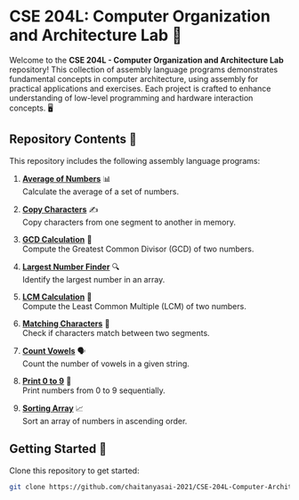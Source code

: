 # CSE 204L: Computer Organization and Architecture Lab 🚀

Welcome to the **CSE 204L - Computer Organization and Architecture Lab** repository! This collection of assembly language programs demonstrates fundamental concepts in computer architecture, using assembly for practical applications and exercises. Each project is crafted to enhance understanding of low-level programming and hardware interaction concepts. 🖥️

## Repository Contents 📂

This repository includes the following assembly language programs:

1. [**Average of Numbers**](AVERAGE%20OF%20NUMBERS.asm) 📊  
   Calculate the average of a set of numbers.

2. [**Copy Characters**](COPY%20CHARACTERS.asm) ✍️  
   Copy characters from one segment to another in memory.

3. [**GCD Calculation**](GCD.asm) 🔢  
   Compute the Greatest Common Divisor (GCD) of two numbers.

4. [**Largest Number Finder**](LARGEST%20NUMBER.asm) 🔍  
   Identify the largest number in an array.

5. [**LCM Calculation**](LCM.asm) 📐  
   Compute the Least Common Multiple (LCM) of two numbers.

6. [**Matching Characters**](MATCHING%20CHARACTERS.asm) 🔎  
   Check if characters match between two segments.

7. [**Count Vowels**](NO%20OF%20VOWELS.asm) 🗣️  
   Count the number of vowels in a given string.

8. [**Print 0 to 9**](PRINTING%200%20TO%209.asm) 🔢  
   Print numbers from 0 to 9 sequentially.

9. [**Sorting Array**](sorting.asm) 📈  
   Sort an array of numbers in ascending order.

## Getting Started 🚀
Clone this repository to get started:
```bash
git clone https://github.com/chaitanyasai-2021/CSE-204L-Computer-Architecture.git
